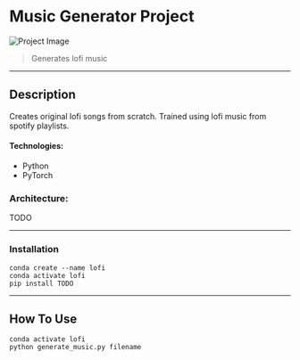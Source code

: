 # Music Generator Project

![Project Image](project-image-url)

> Generates lofi music

---

## Description

Creates original lofi songs from scratch. Trained using lofi music from spotify playlists.

#### Technologies:

- Python
- PyTorch

### Architecture:

TODO

---

### Installation

```
conda create --name lofi
conda activate lofi
pip install TODO
```

---

## How To Use

```
conda activate lofi
python generate_music.py filename
```
